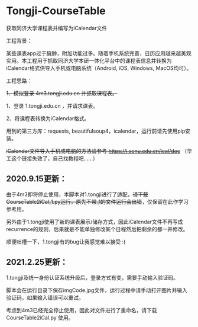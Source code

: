 # Tongji-CourseTable
获取同济大学课程表并编写为iCalendar文件

工程背景：

某些课表app过于臃肿，附加功能过多。随着手机系统完善，日历应用越来越美观实用。本工程用于抓取同济大学本研一体化平台中的课程表信息并转换为iCalendar格式供导入手机或电脑系统（Android, iOS, Windows, MacOS均可）。

工程思路：

~~1、模拟登录 4m3.tongji.edu.cn 并抓取课程表。~~

1、登录 1.tongji.edu.cn ，并请求课表。

2、将课程表转换为iCalendar格式。

用到的第三方库：requests, beautifulsoup4，icalendar，运行前请先使用pip安装。

~~iCalendar文件导入手机或电脑的方法请参考 https://i.scnu.edu.cn/ical/doc~~ （华工这个链接失效了，自己找教程吧……）


## 2020.9.15更新：

由于4m3即将停止使用，本脚本对1.tongji进行了适配，~~请下载CourseTable2iCal_1.py运行，原先不带_1的文件运行会出错~~，仅保留在此作学习参考用。

另外由于1.tongji使用了新的课表展示/储存方式，因此iCalendar文件不再写成recurrence的规则，后果就是不能单独修改某个日程然后把剩余的都一并修改。

顺便吐槽一下，1.tongji有的bug让我感觉难以接受 :(


## 2021.2.25更新：

1.tongji及统一身份认证系统升级后，登录方式有变，需要手动输入验证码。

脚本会在运行目录下保存imgCode.jpg文件，运行过程中请手动打开图片并输入验证码，如果输入错误可以重试。

考虑到4m3已经完全停止使用，因此对文件进行了重命名，请下载 CourseTable2iCal.py 使用。
